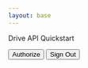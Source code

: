 ```yaml
---
layout: base
---
```


<p>Drive API Quickstart</p>

<!--Add buttons to initiate auth sequence and sign out-->
<button id="authorize_button" onclick="handleAuthClick()">Authorize</button>
<button id="signout_button" onclick="handleSignoutClick()">Sign Out</button>

<pre id="content" style="white-space: pre-wrap;"></pre>

<script type="text/javascript">
    /* exported gapiLoaded */
    /* exported gisLoaded */
    /* exported handleAuthClick */
    /* exported handleSignoutClick */

    // TODO(developer): Set to client ID and API key from the Developer Console
    const CLIENT_ID = '527148381600-n1iq0sdpepsaa76rdh8naio9b86pbh79.apps.googleusercontent.com';
    const API_KEY = 'AIzaSyA4mm8XqstQJJtgv-LBSBqX2h1qICc4jz8';

    // Discovery doc URL for APIs used by the quickstart
    const DISCOVERY_DOC = 'https://www.googleapis.com/discovery/v1/apis/drive/v3/rest';

    // Authorization scopes required by the API; multiple scopes can be
    // included, separated by spaces.
    const SCOPES = 'https://www.googleapis.com/auth/drive.file';

    let tokenClient;
    let gapiInited = false;
    let gisInited = false;

    document.getElementById('authorize_button').style.visibility = 'hidden';
    document.getElementById('signout_button').style.visibility = 'hidden';

    /**
    * Callback after api.js is loaded.
    */
    function gapiLoaded() {
    gapi.load('client', initializeGapiClient);
    }

    /**
    * Callback after the API client is loaded. Loads the
    * discovery doc to initialize the API.
    */
    async function initializeGapiClient() {
    await gapi.client.init({
        apiKey: API_KEY,
        discoveryDocs: [DISCOVERY_DOC],
    });
    gapiInited = true;
    maybeEnableButtons();
    }

    /**
    * Callback after Google Identity Services are loaded.
    */
    function gisLoaded() {
    tokenClient = google.accounts.oauth2.initTokenClient({
        client_id: CLIENT_ID,
        scope: SCOPES,
        callback: '', // defined later
    });
    gisInited = true;
    maybeEnableButtons();
    }

    /**
    * Enables user interaction after all libraries are loaded.
    */
    function maybeEnableButtons() {
    if (gapiInited && gisInited) {
        document.getElementById('authorize_button').style.visibility = 'visible';
    }
    }

    /**
    *  Sign in the user upon button click.
    */
    function handleAuthClick() {
    tokenClient.callback = async (resp) => {
        if (resp.error !== undefined) {
        throw (resp);
        }
        document.getElementById('signout_button').style.visibility = 'visible';
        document.getElementById('authorize_button').innerText = 'Refresh';
        await listFiles();
    };

    if (gapi.client.getToken() === null) {
        // Prompt the user to select a Google Account and ask for consent to share their data
        // when establishing a new session.
        tokenClient.requestAccessToken({prompt: 'consent'});
    } else {
        // Skip display of account chooser and consent dialog for an existing session.
        tokenClient.requestAccessToken({prompt: ''});
    }
    }

    /**
    *  Sign out the user upon button click.
    */
    function handleSignoutClick() {
    const token = gapi.client.getToken();
    if (token !== null) {
        google.accounts.oauth2.revoke(token.access_token);
        gapi.client.setToken('');
        document.getElementById('content').innerText = '';
        document.getElementById('authorize_button').innerText = 'Authorize';
        document.getElementById('signout_button').style.visibility = 'hidden';
    }
    }

    /**
    * Print metadata for first 10 files.
    */
    async function listFiles() {
    let response;
    try {
        console.log(gapi.client.drive);
        response = await gapi.client.drive.files.list({
        'pageSize': 10,
        'fields': 'files(id, name)',
        });
    } catch (err) {
        document.getElementById('content').innerText = err.message;
        return;
    }
    const files = response.result.files;
    if (!files || files.length == 0) {
        document.getElementById('content').innerText = 'No files found.';
        return;
    }
    // Flatten to string to display
    const output = files.reduce(
        (str, file) => `${str}${file.name} (${file.id})\n`,
        'Files:\n');
    document.getElementById('content').innerText = output;
    }
</script>
<script async defer src="https://apis.google.com/js/api.js" onload="gapiLoaded()"></script>
<script async defer src="https://accounts.google.com/gsi/client" onload="gisLoaded()"></script>
